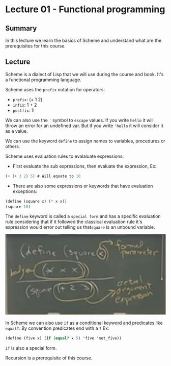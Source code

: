 # Lecture 01 - Functional programming

## Summary

In this lecture we learn the basics of Scheme and understand what are the prerequisites for this course.

## Lecture

Scheme is a dialect of Lisp that we will use during the course and book. It's a functional programming language.

Scheme uses the `prefix` notation for operators:

- `prefix`: (+ 1 2)
- `infix`: 1 + 2
- `postfix`: 1!

We can also use the `'` symbol to `escape` values. If you write `hello` it will throw an error for an undefined var. But if you write `'hello` it will consider it as a value.

We can use the keyword `define` to assign names to variables, procedures or others.

Scheme uses evaluation rules to evalaluate expressions:

- First evaluate the sub expressions, then evaluate the expression, Ex:

```scheme
(+ (+ 3 2) 5) # Will equate to 10
```

- There are also some expressions or keywords that have evaluation exceptions:

```scheme
(define (square x) (* x x))
(square 10)
```

The `define` keyword is called a `special form` and has a specific evaluation rule considering that if it followed the classical evaluation rule it's expression would error out telling us that`square` is an unbound variable.

![function definition](../../../assets/function_definition.jpeg)

In Scheme we can also use `if` as a conditional keyword and predicates like `equal?`. By convention predicates end with a `?` Ex:

```scheme
(define (five x) (if (equal? x 5) 'five 'not_five))
```

`if` is also a special form.

Recursion is a prerequisite of this course.
